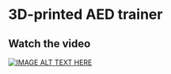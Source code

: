 # 3D-printed AED trainer

## Watch the video
[![IMAGE ALT TEXT HERE](https://img.youtube.com/vi/hEnku3EpKC8/0.jpg)](https://www.youtube.com/watch?v=hEnku3EpKC8)
